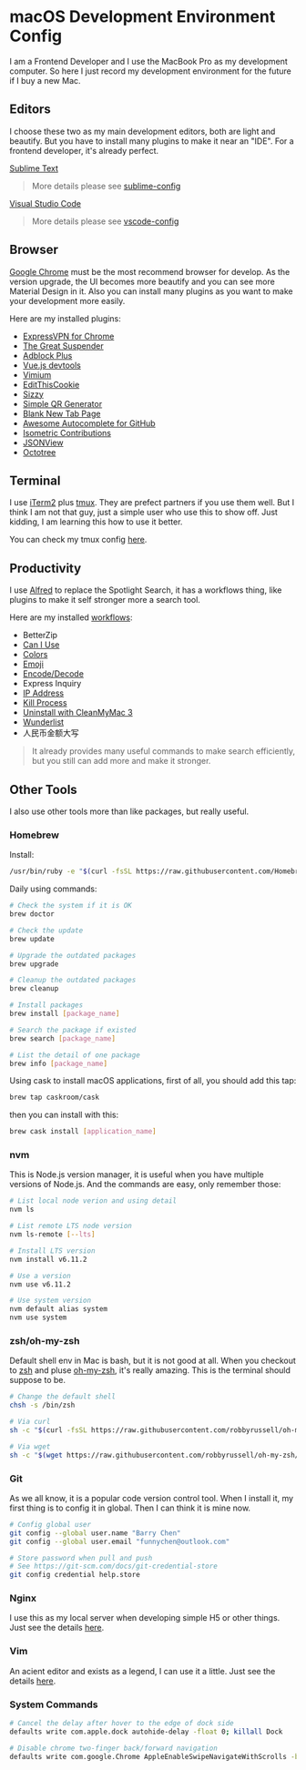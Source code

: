 # macOS Development Environment Config

I am a Frontend Developer and I use the MacBook Pro as my development computer. So here I just record my development environment for the future if I buy a new Mac.

## Editors

I choose these two as my main development editors, both are light and beautify. But you have to install many plugins to make it near an "IDE". For a frontend developer, it's already perfect.

[Sublime Text][1]

> More details please see [sublime-config][101]

[Visual Studio Code][2]

> More details please see [vscode-config][201]

## Browser

[Google Chrome][3] must be the most recommend browser for develop. As the version upgrade, the UI becomes more beautify and you can see more Material Design in it. Also you can install many plugins as you want to make your development more easily.

Here are my installed plugins:

- [ExpressVPN for Chrome][301]
- [The Great Suspender][302]
- [Adblock Plus][303]
- [Vue.js devtools][304]
- [Vimium][305]
- [EditThisCookie][306]
- [Sizzy][307]
- [Simple QR Generator][308]
- [Blank New Tab Page][309]
- [Awesome Autocomplete for GitHub][310]
- [Isometric Contributions][311]
- [JSONView][312]
- [Octotree][313]

## Terminal

I use [iTerm2][4] plus [tmux][5]. They are prefect partners if you use them well. But I think I am not that guy, just a simple user who use this to show off. Just kidding, I am learning this how to use it better.

You can check my tmux config [here][7].

## Productivity

I use [Alfred][6] to replace the Spotlight Search, it has a workflows thing, like plugins to make it self stronger more a search tool.

Here are my installed [workflows][600]:

- BetterZip
- [Can I Use][601]
- [Colors][602]
- [Emoji][603]
- [Encode/Decode][604]
- Express Inquiry
- [IP Address][606]
- [Kill Process][607]
- [Uninstall with CleanMyMac 3][608]
- [Wunderlist][609]
- 人民币金额大写

> It already provides many useful commands to make search efficiently, but you still can add more and make it stronger.

## Other Tools

I also use other tools more than like packages, but really useful.

### Homebrew

Install:

```bash
/usr/bin/ruby -e "$(curl -fsSL https://raw.githubusercontent.com/Homebrew/install/master/install)"
```

Daily using commands:

```bash
# Check the system if it is OK
brew doctor

# Check the update
brew update

# Upgrade the outdated packages
brew upgrade

# Cleanup the outdated packages
brew cleanup

# Install packages
brew install [package_name]

# Search the package if existed
brew search [package_name]

# List the detail of one package
brew info [package_name]
```

Using cask to install macOS applications, first of all, you should add this tap:

```bash
brew tap caskroom/cask
```

then you can install with this:

```bash
brew cask install [application_name]
```

### nvm

This is Node.js version manager, it is useful when you have multiple versions of Node.js. And the commands are easy, only remember those:

```bash
# List local node verion and using detail
nvm ls

# List remote LTS node version
nvm ls-remote [--lts]

# Install LTS version
nvm install v6.11.2

# Use a version
nvm use v6.11.2

# Use system version
nvm default alias system
nvm use system
```

### zsh/oh-my-zsh

Default shell env in Mac is bash, but it is not good at all. When you checkout to [zsh][8] and pluse [oh-my-zsh][9], it's really amazing. This is the terminal should suppose to be.

```bash
# Change the default shell
chsh -s /bin/zsh

# Via curl
sh -c "$(curl -fsSL https://raw.githubusercontent.com/robbyrussell/oh-my-zsh/master/tools/install.sh)"

# Via wget
sh -c "$(wget https://raw.githubusercontent.com/robbyrussell/oh-my-zsh/master/tools/install.sh -O -)"
```

### Git

As we all know, it is a popular code version control tool. When I install it, my first thing is to config it in global. Then I can think it is mine now.

```bash
# Config global user
git config --global user.name "Barry Chen"
git config --global user.email "funnychen@outlook.com"

# Store password when pull and push
# See https://git-scm.com/docs/git-credential-store
git config credential help.store
```

### Nginx

I use this as my local server when developing simple H5 or other things. Just see the details [here][10].

### Vim

An acient editor and exists as a legend, I can use it a little. Just see the details [here][11].

### System Commands

```bash
# Cancel the delay after hover to the edge of dock side
defaults write com.apple.dock autohide-delay -float 0; killall Dock

# Disable chrome two-finger back/forward navigation
defaults write com.google.Chrome AppleEnableSwipeNavigateWithScrolls -bool FALSE
```

<!-- URLs -->

[1]: https://www.sublimetext.com/
[101]: https://github.com/Chen38/sublime-config

[2]: https://code.visualstudio.com/
[201]: https://github.com/Chen38/vscode-config

[3]: https://www.google.com/chrome/browser/desktop/index.html
[301]: https://www.expressvpn.com/
[302]: https://github.com/deanoemcke/thegreatsuspender
[303]: https://adblockplus.org/
[304]: https://github.com/vuejs/vue-devtools
[305]: http://vimium.github.io/
[306]: http://www.editthiscookie.com/
[307]: https://kitze.io/
[308]: https://github.com/feelinglucky/chrome-plugin-simple-qr-generator
[309]: https://www.h3xed.com/web-and-internet/how-to-get-a-blank-new-tab-page-in-chrome
[310]: https://www.algolia.com/
[311]: https://github.com/jasonlong/isometric-contributions
[312]: https://github.com/gildas-lormeau/JSONView-for-Chrome
[313]: https://github.com/buunguyen/octotree/

[4]: https://www.iterm2.com/
[5]: https://github.com/tmux/tmux

[6]: https://www.alfredapp.com/
[600]: https://github.com/Chen38/mac-dev-config/tree/master/AlfredWorkflows
[601]: https://github.com/willfarrell/alfred-caniuse-workflow
[602]: http://www.packal.org/workflow/colors
[603]: https://github.com/carlosgaldino/alfred-emoji-workflow
[604]: https://github.com/willfarrell/alfred-encode-decode-workflow
[606]: http://dferg.us/ip-address-workflow/
[607]: https://github.com/ngreenstein/alfred-process-killer
[608]: http://www.packal.org/workflow/uninstall-cleanmymac-3
[609]: http://www.packal.org/workflow/wunderlist-workflow-alfred

[7]: https://github.com/Chen38/mac-dev-config/blob/master/.tmux-conf
[8]: https://github.com/zsh-users/zsh
[9]: https://github.com/robbyrussell/oh-my-zsh
[10]: https://github.com/Chen38/mac-dev-config/blob/master/nginx.conf
[11]: https://github.com/Chen38/mac-dev-config/blob/master/.vimrc
